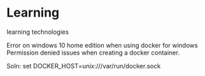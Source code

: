 # Learning
learning technologies

Error on windows 10 home edition when using docker for windows
Permission denied issues when creating a docker container.

Soln: 
set DOCKER_HOST=unix:///var/run/docker.sock
